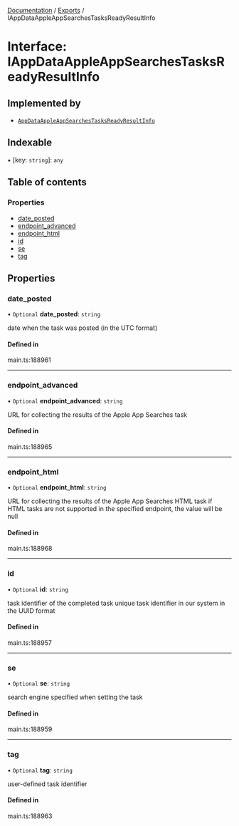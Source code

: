 [Documentation](../README.md) / [Exports](../modules.md) / IAppDataAppleAppSearchesTasksReadyResultInfo

# Interface: IAppDataAppleAppSearchesTasksReadyResultInfo

## Implemented by

- [`AppDataAppleAppSearchesTasksReadyResultInfo`](../classes/AppDataAppleAppSearchesTasksReadyResultInfo.md)

## Indexable

▪ [key: `string`]: `any`

## Table of contents

### Properties

- [date\_posted](IAppDataAppleAppSearchesTasksReadyResultInfo.md#date_posted)
- [endpoint\_advanced](IAppDataAppleAppSearchesTasksReadyResultInfo.md#endpoint_advanced)
- [endpoint\_html](IAppDataAppleAppSearchesTasksReadyResultInfo.md#endpoint_html)
- [id](IAppDataAppleAppSearchesTasksReadyResultInfo.md#id)
- [se](IAppDataAppleAppSearchesTasksReadyResultInfo.md#se)
- [tag](IAppDataAppleAppSearchesTasksReadyResultInfo.md#tag)

## Properties

### date\_posted

• `Optional` **date\_posted**: `string`

date when the task was posted (in the UTC format)

#### Defined in

main.ts:188961

___

### endpoint\_advanced

• `Optional` **endpoint\_advanced**: `string`

URL for collecting the results of the Apple App Searches task

#### Defined in

main.ts:188965

___

### endpoint\_html

• `Optional` **endpoint\_html**: `string`

URL for collecting the results of the Apple App Searches HTML task
if HTML tasks are not supported in the specified endpoint, the value will be null

#### Defined in

main.ts:188968

___

### id

• `Optional` **id**: `string`

task identifier of the completed task
unique task identifier in our system in the UUID format

#### Defined in

main.ts:188957

___

### se

• `Optional` **se**: `string`

search engine specified when setting the task

#### Defined in

main.ts:188959

___

### tag

• `Optional` **tag**: `string`

user-defined task identifier

#### Defined in

main.ts:188963
